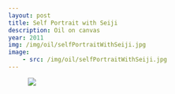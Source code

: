 ```yaml
---
layout: post
title: Self Portrait with Seiji
description: Oil on canvas
year: 2011
img: /img/oil/selfPortraitWithSeiji.jpg
image:
    - src: /img/oil/selfPortraitWithSeiji.jpg
---
```

<figure>
  <img
    class="post-image" src="{{ page.image[0].src }}">
</figure>
